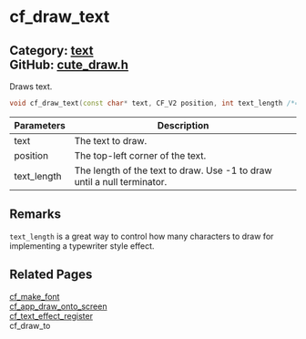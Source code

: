 [](../header.md ':include')

# cf_draw_text

Category: [text](/api_reference?id=text)  
GitHub: [cute_draw.h](https://github.com/RandyGaul/cute_framework/blob/master/include/cute_draw.h)  
---

Draws text.

```cpp
void cf_draw_text(const char* text, CF_V2 position, int text_length /*= -1*/);
```

Parameters | Description
--- | ---
text | The text to draw.
position | The top-left corner of the text.
text_length | The length of the text to draw. Use -1 to draw until a null terminator.

## Remarks

`text_length` is a great way to control how many characters to draw for implementing a typewriter style effect.

## Related Pages

[cf_make_font](/text/cf_make_font.md)  
[cf_app_draw_onto_screen](/app/cf_app_draw_onto_screen.md)  
[cf_text_effect_register](/text/cf_text_effect_register.md)  
cf_draw_to  
